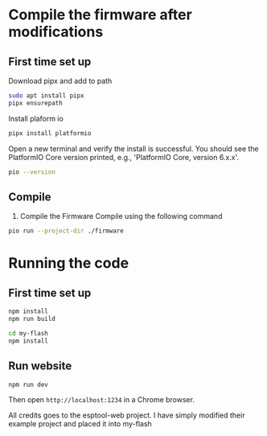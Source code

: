 # Compile the firmware after modifications
## First time set up
Download pipx and add to path
```bash
sudo apt install pipx
pipx ensurepath
```
Install plaform io
```bash
pipx install platformio
```

Open a new terminal and verify the install is successful.
You should see the PlatformIO Core version printed, e.g., 'PlatformIO Core, version 6.x.x'.
```bash
pio --version
```

## Compile
1. Compile the Firmware
Compile using the following command
```bash
pio run --project-dir ./firmware
```



# Running the code
## First time set up
```bash
npm install
npm run build
```
```bash
cd my-flash
npm install
```

## Run website
```bash
npm run dev
```

Then open `http://localhost:1234` in a Chrome browser.



All credits goes to the esptool-web project.
I have simply modified their example project and placed it into my-flash